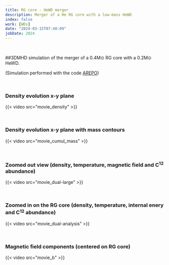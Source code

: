 ```yaml
---
title: RG core - HeWD merger 
description: Merger of a He RG core with a low-mass HeWD 
index: false
work: [WDs]
date: "2024-03-15T07:40:09"
jobDate: 2024
---
```


</br> 

##3DMHD simulation of the merger of a 0.4M⊙ RG core with a 0.2M⊙ HeWD.

(Simulation performed with the code [AREPO](https://ui.adsabs.harvard.edu/abs/2019ascl.soft09010S/abstract))

</br> 
 
### Density evolution x-y plane
{{< video src="movie_density" >}}

</br> 
 
### Density evolution x-y plane with mass contours 
{{< video src="movie_cumul_mass" >}}

</br> 
 
### Zoomed out view (density, temperature, magnetic field and C$^12$ abundance)
{{< video src="movie_dual-large" >}}


</br> 

### Zoomed in on the RG core (density, temperature, internal enery and C$^12$ abundance)
{{< video src="movie_dual-analysis" >}}


</br> 

### Magnetic field components (centered on RG core) 
{{< video src="movie_b" >}}
